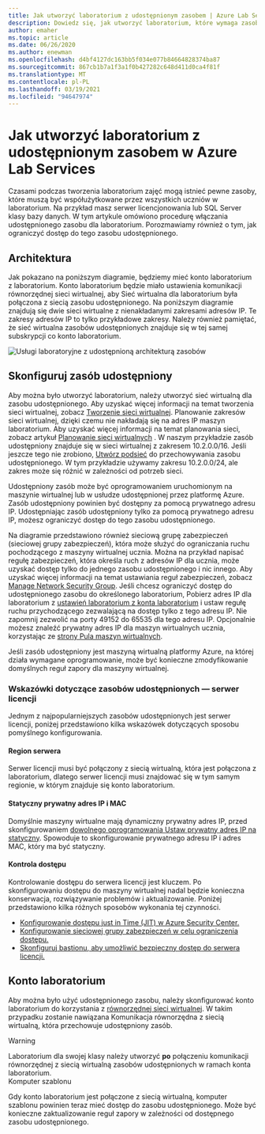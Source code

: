 ```yaml
---
title: Jak utworzyć laboratorium z udostępnionym zasobem | Azure Lab Services
description: Dowiedz się, jak utworzyć laboratorium, które wymaga zasobu współdzielonego z uczniami.
author: emaher
ms.topic: article
ms.date: 06/26/2020
ms.author: enewman
ms.openlocfilehash: d4bf4127dc163bb5f034e077b84664828374ba87
ms.sourcegitcommit: 867cb1b7a1f3a1f0b427282c648d411d0ca4f81f
ms.translationtype: MT
ms.contentlocale: pl-PL
ms.lasthandoff: 03/19/2021
ms.locfileid: "94647974"
---
```

# <a name="how-to-create-a-lab-with-a-shared-resource-in-azure-lab-services"></a>Jak utworzyć laboratorium z udostępnionym zasobem w Azure Lab Services

Czasami podczas tworzenia laboratorium zajęć mogą istnieć pewne zasoby, które muszą być współużytkowane przez wszystkich uczniów w laboratorium.  Na przykład masz serwer licencjonowania lub SQL Server klasy bazy danych.  W tym artykule omówiono procedurę włączania udostępnionego zasobu dla laboratorium.  Porozmawiamy również o tym, jak ograniczyć dostęp do tego zasobu udostępnionego.

## <a name="architecture"></a>Architektura

Jak pokazano na poniższym diagramie, będziemy mieć konto laboratorium z laboratorium.  Konto laboratorium będzie miało ustawienia komunikacji równorzędnej sieci wirtualnej, aby Sieć wirtualna dla laboratorium była połączona z siecią zasobu udostępnionego.  Na poniższym diagramie znajdują się dwie sieci wirtualne z nienakładanymi zakresami adresów IP.  Te zakresy adresów IP to tylko przykładowe zakresy.  Należy również pamiętać, że sieć wirtualna zasobów udostępnionych znajduje się w tej samej subskrypcji co konto laboratorium.

![Usługi laboratoryjne z udostępnioną architekturą zasobów](./media/how-to-create-a-lab-with-shared-resource/shared-resource-architecture.png)

## <a name="setup-shared-resource"></a>Skonfiguruj zasób udostępniony

Aby można było utworzyć laboratorium, należy utworzyć sieć wirtualną dla zasobu udostępnionego.  Aby uzyskać więcej informacji na temat tworzenia sieci wirtualnej, zobacz [Tworzenie sieci wirtualnej](../virtual-network/quick-create-portal.md).  Planowanie zakresów sieci wirtualnej, dzięki czemu nie nakładają się na adres IP maszyn laboratorium.  Aby uzyskać więcej informacji na temat planowania sieci, zobacz artykuł [Planowanie sieci wirtualnych](../virtual-network/virtual-network-vnet-plan-design-arm.md) . W naszym przykładzie zasób udostępniony znajduje się w sieci wirtualnej z zakresem 10.2.0.0/16.  Jeśli jeszcze tego nie zrobiono, [Utwórz podsieć](../virtual-network/virtual-network-manage-subnet.md#add-a-subnet) do przechowywania zasobu udostępnionego.  W tym przykładzie używamy zakresu 10.2.0.0/24, ale zakres może się różnić w zależności od potrzeb sieci.

Udostępniony zasób może być oprogramowaniem uruchomionym na maszynie wirtualnej lub w usłudze udostępnionej przez platformę Azure. Zasób udostępniony powinien być dostępny za pomocą prywatnego adresu IP.  Udostępniając zasób udostępniony tylko za pomocą prywatnego adresu IP, możesz ograniczyć dostęp do tego zasobu udostępnionego.

Na diagramie przedstawiono również sieciową grupę zabezpieczeń (sieciowej grupy zabezpieczeń), która może służyć do ograniczania ruchu pochodzącego z maszyny wirtualnej ucznia.  Można na przykład napisać regułę zabezpieczeń, która określa ruch z adresów IP dla ucznia, może uzyskać dostęp tylko do jednego zasobu udostępnionego i nic innego.  Aby uzyskać więcej informacji na temat ustawiania reguł zabezpieczeń, zobacz [Manage Network Security Group](../virtual-network/manage-network-security-group.md#work-with-security-rules). Jeśli chcesz ograniczyć dostęp do udostępnionego zasobu do określonego laboratorium, Pobierz adres IP dla laboratorium z [ustawień laboratorium z konta laboratorium](manage-labs.md#view-labs-in-a-lab-account) i ustaw regułę ruchu przychodzącego zezwalającą na dostęp tylko z tego adresu IP.  Nie zapomnij zezwolić na porty 49152 do 65535 dla tego adresu IP.  Opcjonalnie możesz znaleźć prywatny adres IP dla maszyn wirtualnych ucznia, korzystając ze [strony Pula maszyn wirtualnych](how-to-set-virtual-machine-passwords.md).

Jeśli zasób udostępniony jest maszyną wirtualną platformy Azure, na której działa wymagane oprogramowanie, może być konieczne zmodyfikowanie domyślnych reguł zapory dla maszyny wirtualnej.

### <a name="tips-for-shared-resources---license-server"></a>Wskazówki dotyczące zasobów udostępnionych — serwer licencji
Jednym z najpopularniejszych zasobów udostępnionych jest serwer licencji, poniżej przedstawiono kilka wskazówek dotyczących sposobu pomyślnego konfigurowania.
#### <a name="server-region"></a>Region serwera
Serwer licencji musi być połączony z siecią wirtualną, która jest połączona z laboratorium, dlatego serwer licencji musi znajdować się w tym samym regionie, w którym znajduje się konto laboratorium.

#### <a name="static-private-ip-and-mac-address"></a>Statyczny prywatny adres IP i MAC
Domyślnie maszyny wirtualne mają dynamiczny prywatny adres IP, przed skonfigurowaniem [dowolnego oprogramowania Ustaw prywatny adres IP na statyczny](../virtual-network/virtual-networks-static-private-ip-arm-pportal.md). Spowoduje to skonfigurowanie prywatnego adresu IP i adres MAC, który ma być statyczny.  

#### <a name="control-access"></a>Kontrola dostępu
Kontrolowanie dostępu do serwera licencji jest kluczem.  Po skonfigurowaniu dostępu do maszyny wirtualnej nadal będzie konieczna konserwacja, rozwiązywanie problemów i aktualizowanie.  Poniżej przedstawiono kilka różnych sposobów wykonania tej czynności.
- [Konfigurowanie dostępu just in Time (JIT) w Azure Security Center.](../security-center/security-center-just-in-time.md?tabs=jit-config-asc%252cjit-request-asc)
- [Konfigurowanie sieciowej grupy zabezpieczeń w celu ograniczenia dostępu.](../virtual-network/network-security-groups-overview.md)
- [Skonfiguruj bastionu, aby umożliwić bezpieczny dostęp do serwera licencji.](https://azure.microsoft.com/services/azure-bastion/)

## <a name="lab-account"></a>Konto laboratorium

Aby można było użyć udostępnionego zasobu, należy skonfigurować konto laboratorium do korzystania z [równorzędnej sieci wirtualnej](how-to-connect-peer-virtual-network.md).  W takim przypadku zostanie nawiązana Komunikacja równorzędna z siecią wirtualną, która przechowuje udostępniony zasób.

>[!WARNING]
>Laboratorium dla swojej klasy należy utworzyć **po** połączeniu komunikacji równorzędnej z siecią wirtualną zasobów udostępnionych w ramach konta laboratorium.  
Komputer szablonu

Gdy konto laboratorium jest połączone z siecią wirtualną, komputer szablonu powinien teraz mieć dostęp do zasobu udostępnionego.  Może być konieczne zaktualizowanie reguł zapory w zależności od dostępnego zasobu udostępnionego.
